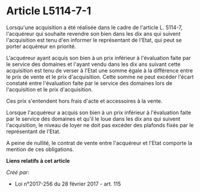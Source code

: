 # Article L5114-7-1

Lorsqu'une acquisition a été réalisée dans le cadre de l'article L. 5114-7, l'acquéreur qui souhaite revendre son bien dans
les dix ans qui suivent l'acquisition est tenu d'en informer le représentant de l'Etat, qui peut se porter acquéreur en
priorité.

L'acquéreur ayant acquis son bien à un prix inférieur à l'évaluation faite par le service des domaines et l'ayant vendu dans
les dix ans suivant cette acquisition est tenu de verser à l'Etat une somme égale à la différence entre le prix de vente et
le prix d'acquisition. Cette somme ne peut excéder l'écart constaté entre l'évaluation faite par le service des domaines lors
de l'acquisition et le prix d'acquisition.

Ces prix s'entendent hors frais d'acte et accessoires à la vente.

Lorsque l'acquéreur a acquis son bien à un prix inférieur à l'évaluation faite par le service des domaines et qu'il le loue
dans les dix ans qui suivent l'acquisition, le niveau de loyer ne doit pas excéder des plafonds fixés par le représentant de
l'Etat.

A peine de nullité, le contrat de vente entre l'acquéreur et l'Etat comporte la mention de ces obligations.

**Liens relatifs à cet article**

_Créé par_:

  - Loi n°2017-256 du 28 février 2017 - art. 115
